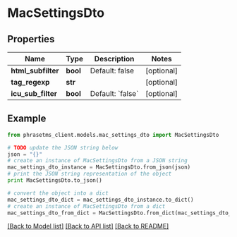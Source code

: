 # MacSettingsDto

## Properties

| Name               | Type     | Description                | Notes      |
| ------------------ | -------- | -------------------------- | ---------- |
| **html_subfilter** | **bool** | Default: false             | [optional] |
| **tag_regexp**     | **str**  |                            | [optional] |
| **icu_sub_filter** | **bool** | Default: &#x60;false&#x60; | [optional] |

## Example

```python
from phrasetms_client.models.mac_settings_dto import MacSettingsDto

# TODO update the JSON string below
json = "{}"
# create an instance of MacSettingsDto from a JSON string
mac_settings_dto_instance = MacSettingsDto.from_json(json)
# print the JSON string representation of the object
print MacSettingsDto.to_json()

# convert the object into a dict
mac_settings_dto_dict = mac_settings_dto_instance.to_dict()
# create an instance of MacSettingsDto from a dict
mac_settings_dto_from_dict = MacSettingsDto.from_dict(mac_settings_dto_dict)
```

[[Back to Model list]](../README.md#documentation-for-models) [[Back to API list]](../README.md#documentation-for-api-endpoints) [[Back to README]](../README.md)
